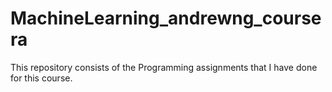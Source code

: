 # MachineLearning_andrewng_coursera
This repository consists of the Programming assignments that I have done for this course. 
